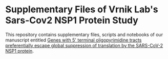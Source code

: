 # Supplementary Files of Vrnik Lab's Sars-Cov2 NSP1 Protein Study

This repository contains supplementary files, scripts and notebooks of our manuscript entitled
[Genes with 5' terminal oligopyrimidine tracts preferentially escape global suppression of translation by the SARS-CoV-2 NSP1 protein](https://www.biorxiv.org/content/10.1101/2020.09.13.295493v1).


